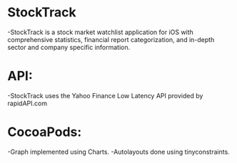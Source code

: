 # StockTrack
-StockTrack is a stock market watchlist application for iOS with comprehensive statistics, financial report categorization, and in-depth sector and company specific  information. 

# API:
-StockTrack uses the Yahoo Finance Low Latency API provided by rapidAPI.com

# CocoaPods:
-Graph implemented using Charts.
-Autolayouts done using tinyconstraints.
